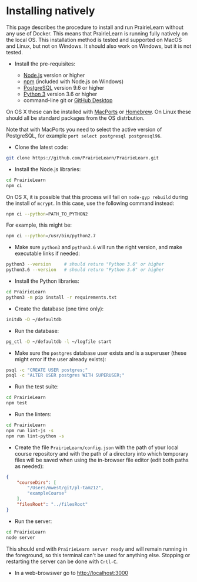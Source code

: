 
# Installing natively

This page describes the procedure to install and run PrairieLearn without any use of Docker. This means that PrairieLearn is running fully natively on the local OS. This installation method is tested and supported on MacOS and Linux, but not on Windows. It should also work on Windows, but it is not tested.

* Install the pre-requisites:

    * [Node.js](http://nodejs.org/) version  or higher
    * [npm](https://npmjs.org/) (included with Node.js on Windows)
    * [PostgreSQL](https://www.postgresql.org) version 9.6 or higher
    * [Python 3](https://www.python.org) version 3.6 or higher
    * command-line git or [GitHub Desktop](https://desktop.github.com)

On OS X these can be installed with [MacPorts](http://www.macports.org/) or [Homebrew](http://brew.sh/). On Linux these should all be standard packages from the OS distrbution.

Note that with MacPorts you need to select the active version of PostgreSQL, for example `port select postgresql postgresql96`.

* Clone the latest code:

```sh
git clone https://github.com/PrairieLearn/PrairieLearn.git
```

* Install the Node.js libraries:

```sh
cd PrairieLearn
npm ci
```

On OS X, it is possible that this process will fail on `node-gyp rebuild` during the install of `mcrypt`. In this case, use the following command instead:

```sh
npm ci --python=PATH_TO_PYTHON2
```

For example, this might be:

```sh
npm ci --python=/usr/bin/python2.7
```

* Make sure `python3` and `python3.6` will run the right version, and make executable links if needed:

```sh
python3 --version     # should return "Python 3.6" or higher
python3.6 --version   # should return "Python 3.6" or higher
```

* Install the Python libraries:

```sh
cd PrairieLearn
python3 -m pip install -r requirements.txt
```

* Create the database (one time only):

```sh
initdb -D ~/defaultdb
```

* Run the database:

```sh
pg_ctl -D ~/defaultdb -l ~/logfile start
```

* Make sure the `postgres` database user exists and is a superuser (these might error if the user already exists):

```sh
psql -c "CREATE USER postgres;"
psql -c "ALTER USER postgres WITH SUPERUSER;"
```

* Run the test suite:

```sh
cd PrairieLearn
npm test
```

* Run the linters:

```sh
cd PrairieLearn
npm run lint-js -s
npm run lint-python -s
```

* Create the file `PrairieLearn/config.json` with the path of your local course repository and with the path of a directory into which temporary files will be saved when using the in-browser file editor (edit both paths as needed):

```json
{
    "courseDirs": [
        "/Users/mwest/git/pl-tam212",
        "exampleCourse"
    ],
    "filesRoot": "../filesRoot"
}
```

* Run the server:

```sh
cd PrairieLearn
node server
```

   This should end with `PrairieLearn server ready` and will remain running in the foreground, so this terminal can't be used for anything else. Stopping or restarting the server can be done with `Crtl-C`.

* In a web-browswer go to [http://localhost:3000](http://localhost:3000)
